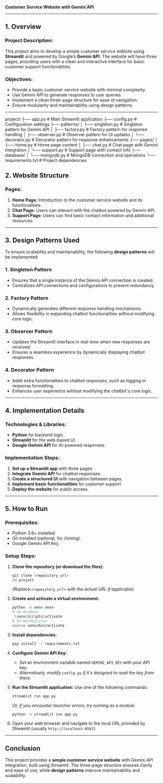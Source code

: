 **Customer Service Website with Gemini API**

---

## **1. Overview**

### **Project Description:**

This project aims to develop a simple customer service website using **Streamlit** and powered by Google’s **Gemini API**. The website will have three pages, providing users with a clean and interactive interface for basic customer support functionalities.

### **Objectives:**

- Provide a basic customer service website with minimal complexity.
- Use Gemini API to generate responses to user queries.
- Implement a clean three-page structure for ease of navigation.
- Ensure modularity and maintainability using design patterns.

---

project/
├── app.py # Main Streamlit application
├── config.py # Configuration settings
├── patterns/
│ ├── singleton.py # Singleton pattern for Gemini API
│ ├── factory.py # Factory pattern for response handling
│ ├── observer.py # Observer pattern for UI updates
│ └── decorator.py # Decorator pattern for response enhancements
├── pages/
│ ├── home.py # Home page content
│ ├── chat.py # Chat page with Gemini integration
│ └── support.py # Support page with contact info
├── database/
│ └── mongodb.py # MongoDB connection and operations
└── requirements.txt # Project dependencies

## **2. Website Structure**

### **Pages:**

1. **Home Page:** Introduction to the customer service website and its functionalities.
2. **Chat Page:** Users can interact with the chatbot powered by Gemini API.
3. **Support Page:** Users can find basic contact information and additional resources.

---

## **3. Design Patterns Used**

To ensure scalability and maintainability, the following **design patterns** will be implemented:

### **1. Singleton Pattern**

- Ensures that a single instance of the Gemini API connection is created.
- Centralizes API connections and configurations to prevent redundancy.

### **2. Factory Pattern**

- Dynamically generates different response handling mechanisms.
- Allows flexibility in expanding chatbot functionalities without modifying core logic.

### **3. Observer Pattern**

- Updates the Streamlit interface in real-time when new responses are received.
- Ensures a seamless experience by dynamically displaying chatbot responses.

### **4. Decorator Pattern**

- Adds extra functionalities to chatbot responses, such as logging or response formatting.
- Enhances user experience without modifying the chatbot's core logic.

---

## **4. Implementation Details**

### **Technologies & Libraries:**

- **Python** for backend logic.
- **Streamlit** for the web-based UI.
- **Google Gemini API** for AI-powered responses.

### **Implementation Steps:**

1. **Set up a Streamlit app** with three pages.
2. **Integrate Gemini API** for chatbot responses.
3. **Create a structured UI** with navigation between pages.
4. **Implement basic functionalities** for customer support.
5. **Deploy the website** for public access.

---

## **5. How to Run**

### **Prerequisites:**

- Python 3.8+ installed.
- Git installed (optional, for cloning).
- Google Gemini API Key.

### **Setup Steps:**

1.  **Clone the repository (or download the files):**

    ```bash
    git clone <repository_url>
    cd project
    ```

    _(Replace `<repository_url>` with the actual URL if applicable)_

2.  **Create and activate a virtual environment:**

    ```bash
    python -m venv venv
    # On Windows
    .\venv\Scripts\activate
    # On macOS/Linux
    source venv/bin/activate
    ```

3.  **Install dependencies:**

    ```bash
    pip install -r requirements.txt
    ```

4.  **Configure Gemini API Key:**

    - Set an environment variable named `GEMINI_API_KEY` with your API key.
    - _Alternatively, modify `config.py` if it's designed to read the key from there._

5.  **Run the Streamlit application:**
    Use one of the following commands:

    ```bash
    streamlit run app.py
    ```

    _Or, if you encounter launcher errors, try running as a module:_

    ```bash
    python -m streamlit run app.py
    ```

6.  Open your web browser and navigate to the local URL provided by Streamlit (usually `http://localhost:8501`).

---

## **Conclusion**

This project provides a **simple customer service website** with Gemini API integration, built using Streamlit. The three-page structure ensures clarity and ease of use, while **design patterns** improve maintainability and scalability.
